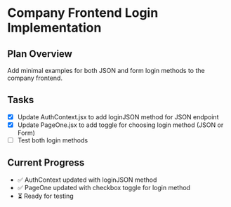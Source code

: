 # Company Frontend Login Implementation

## Plan Overview
Add minimal examples for both JSON and form login methods to the company frontend.

## Tasks
- [x] Update AuthContext.jsx to add loginJSON method for JSON endpoint
- [x] Update PageOne.jsx to add toggle for choosing login method (JSON or Form)
- [ ] Test both login methods

## Current Progress
- ✅ AuthContext updated with loginJSON method
- ✅ PageOne updated with checkbox toggle for login method
- ⏳ Ready for testing
